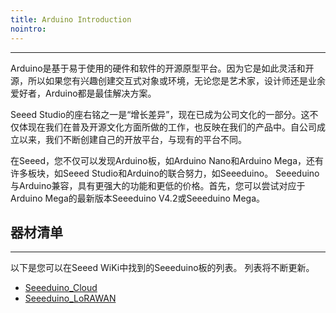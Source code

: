 ```yaml
---
title: Arduino Introduction
nointro:
---
```


---

Arduino是基于易于使用的硬件和软件的开源原型平台。因为它是如此灵活和开源，所以如果您有兴趣创建交互式对象或环境，无论您是艺术家，设计师还是业余爱好者，Arduino都是最佳解决方案。

Seeed Studio的座右铭之一是“增长差异”，现在已成为公司文化的一部分。这不仅体现在我们在普及开源文化方面所做的工作，也反映在我们的产品中。自公司成立以来，我们不断创建自己的开放平台，与现有的平台不同。

在Seeed，您不仅可以发现Arduino板，如Arduino Nano和Arduino Mega，还有许多板块，如Seeed Studio和Arduino的联合努力，如Seeeduino。 Seeeduino与Arduino兼容，具有更强大的功能和更低的价格。首先，您可以尝试对应于Arduino Mega的最新版本Seeeduino V4.2或Seeeduino Mega。

## 器材清单
---

以下是您可以在Seeed WiKi中找到的Seeeduino板的列表。 列表将不断更新。


* [Seeeduino_Cloud](http://seeed.wiki/Seeeduino_Cloud)
* [Seeeduino_LoRAWAN](http://seeed.wiki/Seeeduino_LoRAWAN)